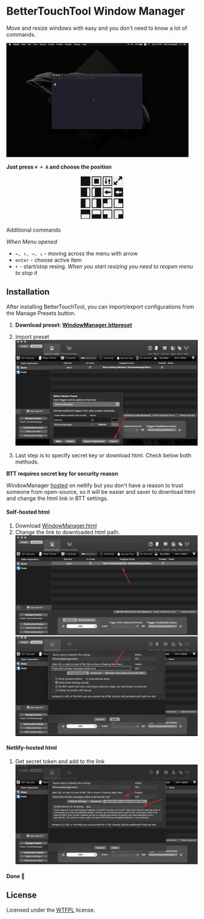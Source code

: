 # BetterTouchTool Window Manager

Move and resize windows with easy and you don't need to know a lot of commands.

![Window manager preview](img/preview.gif)  

**Just press `⌘ + A` and choose the position**

<center>
<img src='img/menu.png' />
</center>


Additional commands

*When Menu opened*

* `←, ↑, →, ↓` - moving across the menu with arrow
* `enter` - choose active item
* `r` - start/stop resing.
*When you start resizing you need to reopen menu to stop it*

## Installation

After installing BetterTouchTool, you can import/export configurations from the Manage Presets button.

1. **Download preset: [WindowManager.bttpreset](https://github.com/elv1n/btt-window-manager-preset/releases/download/1.0/WindowManager.bttpreset)**

2. Import preset
![Screenshot](img/import.png)

3. Last step is to specify secret key or download html. Check below both methods.

**BTT requires secret key for security reason**

WindowManager [hosted](https://btt-window-manager.netlify.com/) on netlify but you don't have a reason to trust someone from open-source, so it will be easier and saver to download html and change the html link in BTT settings.


#### Self-hosted html
1. Download [WindowManager.html](https://github.com/elv1n/btt-window-manager-preset/releases/download/1.0/WindowManager.html)
2. Change the link to downloaded html path.
![Screenshot](img/find-webview.png)
![Screenshot](img/change-link.png)

#### Netlify-hosted html

1. Get secret token and add to the link
![Screenshot](img/secret.png)


#### Done 🤟

## License

Licensed under the [WTFPL](http://www.wtfpl.net/) license.